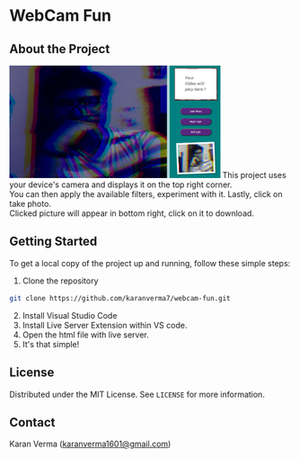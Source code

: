 # WebCam Fun

## About the Project

<img src="/Webcam Fun/WebCamFun.png" height="200px" width="auto">
This project uses your device's camera and displays it on the top right corner. <br>You can then apply the available filters, experiment with it.
Lastly, click on take photo. <br>Clicked picture will appear in bottom right, click on it to download.

## Getting Started

To get a local copy of the project up and running, follow these simple steps:

1. Clone the repository
```sh
git clone https://github.com/karanverma7/webcam-fun.git
```

2. Install Visual Studio Code
3. Install Live Server Extension within VS code.
4. Open the html file with live server.
5. It's that simple!
    

## License

Distributed under the MIT License. See `LICENSE` for more information.

## Contact
Karan Verma (karanverma1601@gmail.com)
